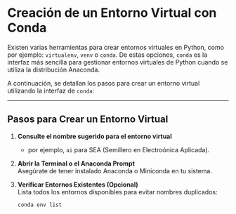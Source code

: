# Creación de un Entorno Virtual con Conda

Existen varias herramientas para crear entornos virtuales en Python, como por ejemplo: `virtualenv`, `venv` o `conda`. De estas opciones, `conda` es la interfaz más sencilla para gestionar entornos virtuales de Python cuando se utiliza la distribución Anaconda.

A continuación, se detallan los pasos para crear un entorno virtual utilizando la interfaz de `conda`:

---
## Pasos para Crear un Entorno Virtual

1. **Consulte el nombre sugerido para el entorno virtual**
   * por ejemplo, `ai` para SEA (Semillero en Electroónica Aplicada).
3. **Abrir la Terminal o el Anaconda Prompt**  
   Asegúrate de tener instalado Anaconda o Miniconda en tu sistema.

4. **Verificar Entornos Existentes (Opcional)**  
   Lista todos los entornos disponibles para evitar nombres duplicados:  
   ```bash
   conda env list
